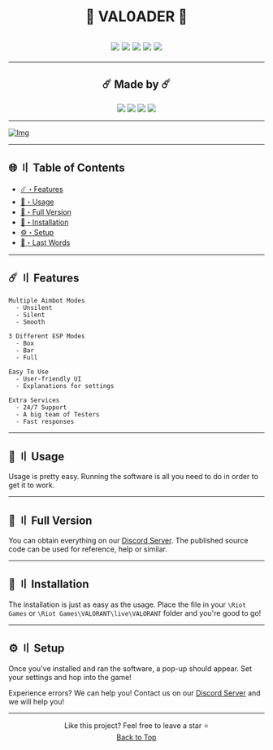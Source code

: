 <h1 id="title" align="center">
🌙 VAL0ADER 🌙
</h1>

<h2 id="languages" align="center">
<a href="https://github.com/Lunahax/VAL0ADER"><img src="https://img.shields.io/badge/c++-303030?style=for-the-badge&logo=c%2B%2B&logoColor=white"></a>
<a href="https://github.com/Lunahax/VAL0ADER"><img src="https://img.shields.io/badge/c%23-303030?style=for-the-badge&logo=c-sharp&logoColor=white"></a>
<a href="https://github.com/Lunahax/VAL0ADER"><img src="https://img.shields.io/badge/c-303030?style=for-the-badge&logo=c&logoColor=white"></a>
<a href="https://github.com/Lunahax/VAL0ADER"><img src="https://img.shields.io/badge/python-303030?style=for-the-badge&logo=python&logoColor=white"></a>
<a href="https://github.com/Lunahax/VAL0ADER"><img src="https://img.shields.io/badge/javascript-303030?style=for-the-badge&logo=javascript&logoColor=white"></a>
</h2>

---

<h2 id="creators" align="center">
  ☄️ Made by ☄️
</h2>

<p align="center">
<a href="#creators"><img src="https://img.shields.io/badge/Alune%20Development-303030?style=for-the-badge"></a>
<a href="#creators"><img src="https://img.shields.io/badge/Lunahax%20Development-303030?style=for-the-badge"></a>
<a href="#creators"><img src="https://img.shields.io/badge/BagMan%20Cheats-303030?style=for-the-badge"></a>
<a href="#creators"><img src="https://img.shields.io/badge/XUAcom-303030?style=for-the-badge"></a>
</p>

---

[![Img](https://raw.githubusercontent.com/Lunahax/lunahax.github.io/main/images/about2_img.jpg)](#contents)

---

## <a id="contents"></a>🌐 〢 Table of Contents 
- [☄️・Features](#features)
- [🌌・Usage](#usage)
- [🌙・Full Version](#full)
- [📁・Installation](#installation)
- [⚙️・Setup](#setup)
- [🌟・Last Words](#star)

---

## <a id="features"></a>☄️ 〢 Features

```sh-session
Multiple Aimbot Modes
  - Unsilent
  - Silent
  - Smooth
```

```sh-session
3 Different ESP Modes
  - Box
  - Bar
  - Full
```

```sh-session
Easy To Use
  - User-friendly UI
  - Explanations for settings
```

```sh-session
Extra Services 
  - 24/7 Support
  - A big team of Testers
  - Fast responses
```

---

## <a id="usage"></a>🌌 〢 Usage

Usage is pretty easy. Running the software is all you need to do in order to get it to work.

---

## <a id="full"></a>🌙 〢 Full Version 

You can obtain everything on our [Discord Server](https://discord.gg/kDNBMtFKjq). The published source code can be used for reference, help or similar.

---

## <a id="installation"></a>📁 〢 Installation 

The installation is just as easy as the usage. Place the file in your `\Riot Games` or `\Riot Games\VALORANT\live\VALORANT` folder and you're good to go!

---

## <a id="setup"></a>⚙️ 〢 Setup

Once you've installed and ran the software, a pop-up should appear. Set your settings and hop into the game!

Experience errors? We can help you! Contact us on our [Discord Server](https://discord.gg/kDNBMtFKjq) and we will help you!

---

<p id="star" align="center">
Like this project? Feel free to leave a star ⭐<br>
<a href=#top>Back to Top</a>
</p>

